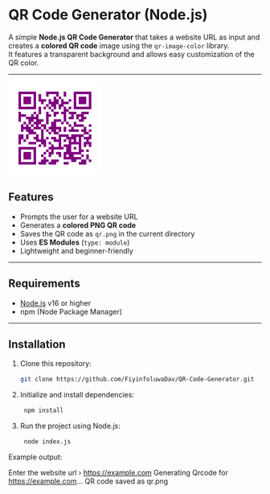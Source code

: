 #  QR Code Generator (Node.js)

A simple **Node.js QR Code Generator** that takes a website URL as input and creates a **colored QR code** image using the `qr-image-color` library.  
It features a transparent background and allows easy customization of the QR color.

---
![QR Code Preview](https://github.com/FiyinfoluwaDav/QR-Code-Generator/blob/main/qr.png)

##  Features

- Prompts the user for a website URL  
- Generates a **colored PNG QR code**  
- Saves the QR code as `qr.png` in the current directory  
- Uses **ES Modules** (`type: module`)  
- Lightweight and beginner-friendly  

---

##  Requirements

- [Node.js](https://nodejs.org/) v16 or higher  
- npm (Node Package Manager)

---

##  Installation

1. Clone this repository:
   ```bash
   git clone https://github.com/FiyinfoluwaDav/QR-Code-Generator.git

2. Initialize and install dependencies:
   ```bash
    npm install

3. Run the project using Node.js:
   ```bash
    node index.js
   
Example output:

Enter the website url › https://example.com
Generating Qrcode for https://example.com...
QR code saved as qr.png
